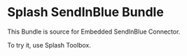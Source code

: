 # Splash SendInBlue Bundle

This Bundle is source for Embedded SendInBlue Connector.

To try it, use Splash Toolbox.
